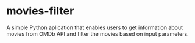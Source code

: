# movies-filter

A simple Python aplication that enables users to get information about movies from OMDb API and filter the movies based on input parameters.
